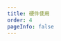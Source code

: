 ```yaml
---
title: 硬件使用
order: 4
pageInfo: false
---
```


<VidStack
  src="https://likeyou156156.online:9000/lky/EX/EX201/video/ex201max.MP4"
/>

